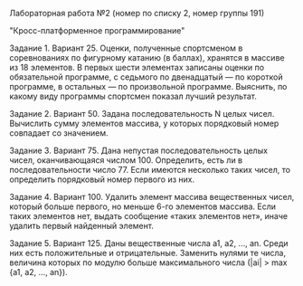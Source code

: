 Лабораторная работа №2 (номер по списку 2, номер группы 191)

"Кросс-платформенное программирование" 

Задание 1. Вариант 25. Оценки, полученные спортсменом в соревнованиях по фигурному катанию (в баллах), хранятся в массиве из 18 элементов. В первых шести элементах записаны оценки по обязательной программе,
с седьмого по двенадцатый — по короткой программе, в остальных — по произвольной программе.
Выяснить, по какому виду программы спортсмен показал лучший результат.

Задание 2. Вариант 50. Задана последовательность N целых чисел. Вычислить сумму элементов массива, у которых порядковый номер совпадает со значением.

Задание 3. Вариант 75. Дана непустая последовательность целых чисел, оканчивающаяся числом 100. Определить, есть ли в последовательности число 77. Если имеются несколько таких чисел, то определить порядковый номер первого из них.

Задание 4. Вариант 100. Удалить элемент массива вещественных чисел, который больше первого, но меньше 6-го элементов массива.
Если таких элементов нет, выдать сообщение «таких элементов нет», иначе удалить первый найденный элемент.

Задание 5. Вариант 125. Даны вещественные числа а1, а2, ..., an. Среди них есть положительные и отрицательные.
Заменить нулями те числа, величина которых по модулю больше максимального числа (|ai| > max {a1, a2, …, an}).